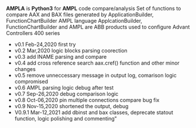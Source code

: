 **AMPLA** is **Python3** for **AMPL** code compare/analysis
Set of functions to compare AAX and BAX files 
  generated by ApplicationBuilder, FunctionChartBuilder AMPL language 
  ApplcationBuilder, FunctionChartBuilder and AMPL are ABB products
  used to configure Advant Controllers 400 series
  
  * v0.1 Feb-24,2020 first try
  * v0.2 Mar,2020 logic blocks parsing coorection
  * v0.3 add INAME parsing and compare
  * v0.4 add cross reference search aax.cref() function and other minor changes
  * v0.5 remove unneccessary message in output log, comarison logic compromised
  * v0.6 AMPL parsing logic debug after test
  * v0.7 Sep-26,2020 debug comparison logic
  * v0.8 Oct-06,2020 pin multiple connections compare bug fix
  * v0.9 Nov-15,2020 shortened the output, debug 
  * V0.9.1 Mar-12,2021 add dbinst and bax classes, deprecate statout function, logic polishing and commenting"

